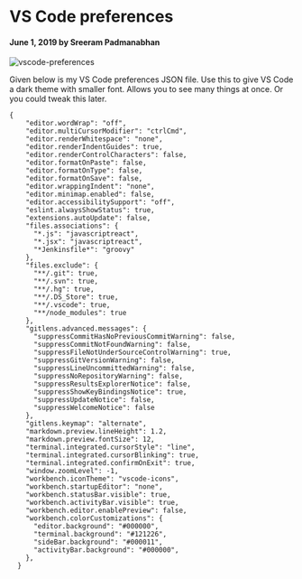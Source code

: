 # VS Code preferences

#### June 1, 2019 by Sreeram Padmanabhan

![vscode-preferences](/img/vscode-preferences.jpg "vscode-preferences")

Given below is my VS Code preferences JSON file. Use this to give VS Code a dark theme with smaller font. Allows you to see many things at once. Or you could tweak this later.

    {
        "editor.wordWrap": "off",
        "editor.multiCursorModifier": "ctrlCmd",
        "editor.renderWhitespace": "none",
        "editor.renderIndentGuides": true,
        "editor.renderControlCharacters": false,
        "editor.formatOnPaste": false,
        "editor.formatOnType": false,
        "editor.formatOnSave": false,
        "editor.wrappingIndent": "none",
        "editor.minimap.enabled": false,
        "editor.accessibilitySupport": "off",
        "eslint.alwaysShowStatus": true,
        "extensions.autoUpdate": false,
        "files.associations": {
          "*.js": "javascriptreact",
          "*.jsx": "javascriptreact",
          "*Jenkinsfile*": "groovy"
        },
        "files.exclude": {
          "**/.git": true,
          "**/.svn": true,
          "**/.hg": true,
          "**/.DS_Store": true,
          "**/.vscode": true,
          "**/node_modules": true
        },
        "gitlens.advanced.messages": {
          "suppressCommitHasNoPreviousCommitWarning": false,
          "suppressCommitNotFoundWarning": false,
          "suppressFileNotUnderSourceControlWarning": true,
          "suppressGitVersionWarning": false,
          "suppressLineUncommittedWarning": false,
          "suppressNoRepositoryWarning": false,
          "suppressResultsExplorerNotice": false,
          "suppressShowKeyBindingsNotice": true,
          "suppressUpdateNotice": false,
          "suppressWelcomeNotice": false
        },
        "gitlens.keymap": "alternate",
        "markdown.preview.lineHeight": 1.2,
        "markdown.preview.fontSize": 12,
        "terminal.integrated.cursorStyle": "line",
        "terminal.integrated.cursorBlinking": true,
        "terminal.integrated.confirmOnExit": true,
        "window.zoomLevel": -1,
        "workbench.iconTheme": "vscode-icons",
        "workbench.startupEditor": "none",
        "workbench.statusBar.visible": true,
        "workbench.activityBar.visible": true,
        "workbench.editor.enablePreview": false,
        "workbench.colorCustomizations": {
          "editor.background": "#000000",
          "terminal.background": "#121226",
          "sideBar.background": "#000011",
          "activityBar.background": "#000000",
        },
      }